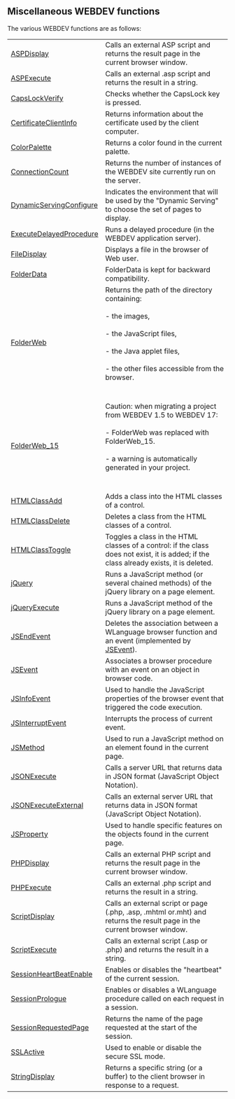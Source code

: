 


## Miscellaneous WEBDEV functions
			



<a name="NOTE1"></a>
<a name="NOTE1_1"></a>
The various WEBDEV functions are as follows: 



|   |   |
| --- | --- |
| [ASPDisplay](../WDLang2/3012003.md) | Calls an external ASP script and returns the result page in the current browser window. |
| [ASPExecute](../WDLang2/3012007.md) | Calls an external .asp script and returns the result in a string. |
| [CapsLockVerify](../WDLang2/1000020557.md) | Checks whether the CapsLock key is pressed. |
| [CertificateClientInfo](../WDLang2/1000019393.md) | Returns information about the certificate used by the client computer. |
| [ColorPalette](../WDLang2/1000019905.md) | Returns a color found in the current palette. |
| [ConnectionCount](../WDLang2/3012004.md) | Returns the number of instances of the WEBDEV site currently run on the server. |
| [DynamicServingConfigure](../WDLang2/1000021994.md) | Indicates the environment that will be used by the "Dynamic Serving" to choose the set of pages to display. |
| [ExecuteDelayedProcedure](../WDLang2/1000020682.md) | Runs a delayed procedure (in the WEBDEV application server). |
| [FileDisplay](../WDLang2/3012005.md) | Displays a file in the browser of Web user. |
| [FolderData](../WDLang2/3036007.md) | FolderData is kept for backward compatibility. |
| [FolderWeb](../WDLang2/3012015.md) | Returns the path of the directory containing:<br><br>- the images,<br><br>- the JavaScript files,<br><br>- the Java applet files,<br><br>- the other files accessible from the browser.<br><br><br> |
| [FolderWeb_15](../WDLang2/3012018.md) | Caution: when migrating a project from WEBDEV 1.5 to WEBDEV 17: <br><br>- FolderWeb was replaced with FolderWeb_15. <br><br>- a warning is automatically generated in your project.<br><br><br> |
| [HTMLClassAdd](../WDLang2/1000021550.md) | Adds a class into the HTML classes of a control. |
| [HTMLClassDelete](../WDLang2/1000021552.md) | Deletes a class from the HTML classes of a control. |
| [HTMLClassToggle](../WDLang2/1000021551.md) | Toggles a class in the HTML classes of a control: if the class does not exist, it is added; if the class already exists, it is deleted. |
| [jQuery](../WDLang2/1000021070.md) | Runs a JavaScript method (or several chained methods) of the jQuery library on a page element. |
| [jQueryExecute](../WDLang2/1000021008.md) | Runs a JavaScript method of the jQuery library on a page element. |
| [JSEndEvent](../WDLang2/1000018925.md) | Deletes the association between a WLanguage browser function and an event (implemented by [JSEvent](../WDLang2/1000018924.md)). |
| [JSEvent](../WDLang2/1000018924.md) | Associates a browser procedure with an event on an object in browser code. |
| [JSInfoEvent](../WDLang2/3036067.md) | Used to handle the JavaScript properties of the browser event that triggered the code execution. |
| [JSInterruptEvent](../WDLang2/1000019185.md) | Interrupts the process of current event. |
| [JSMethod](../WDLang2/3012002.md) | Used to run a JavaScript method on an element found in the current page. |
| [JSONExecute](../WDLang2/1000017284.md) | Calls a server URL that returns data in JSON format (JavaScript Object Notation). |
| [JSONExecuteExternal](../WDLang2/1000017286.md) | Calls an external server URL that returns data in JSON format (JavaScript Object Notation). |
| [JSProperty](../WDLang2/3012019.md) | Used to handle specific features on the objects found in the current page. |
| [PHPDisplay](../WDLang2/3012021.md) | Calls an external PHP script and returns the result page in the current browser window. |
| [PHPExecute](../WDLang2/3012013.md) | Calls an external .php script and returns the result in a string. |
| [ScriptDisplay](../WDLang2/3012017.md) | Calls an external script or page (.php, .asp, .mhtml or.mht) and returns the result page in the current browser window. |
| [ScriptExecute](../WDLang2/3012016.md) | Calls an external script (.asp or .php) and returns the result in a string. |
| [SessionHeartBeatEnable](../WDLang2/1000026248.md) | Enables or disables the "heartbeat" of the current session. |
| [SessionPrologue](../WDLang2/1000026262.md) | Enables or disables a WLanguage procedure called on each request in a session. |
| [SessionRequestedPage](../WDLang2/1410089106.md) | Returns the name of the page requested at the start of the session. |
| [SSLActive](../WDLang2/3012014.md) | Used to enable or disable the secure SSL mode. |
| [StringDisplay](../WDLang2/3012001.md) | Returns a specific string (or a buffer) to the client browser in response to a request. |






